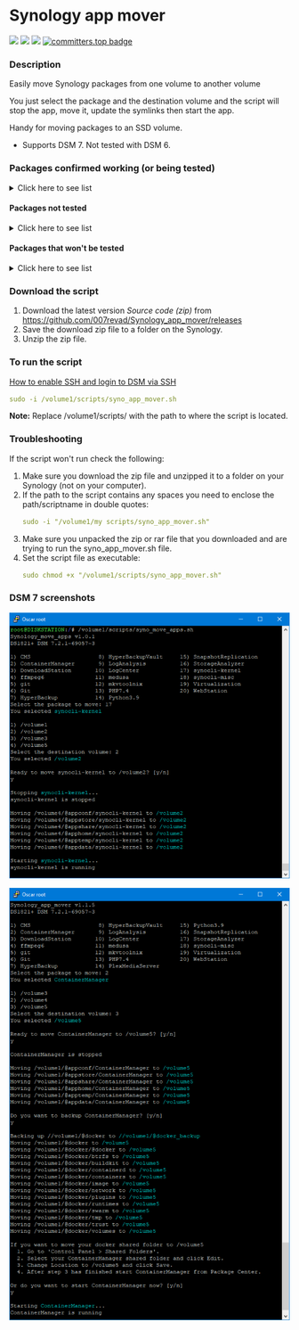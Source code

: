 # Synology app mover

<a href="https://github.com/007revad/Synology_app_mover/releases"><img src="https://img.shields.io/github/release/007revad/Synology_app_mover.svg"></a>
<a href="https://hits.seeyoufarm.com"><img src="https://hits.seeyoufarm.com/api/count/incr/badge.svg?url=https%3A%2F%2Fgithub.com%2F007revad%2FSynology_app_mover&count_bg=%2379C83D&title_bg=%23555555&icon=&icon_color=%23E7E7E7&title=views&edge_flat=false"/></a>
[![](https://img.shields.io/static/v1?label=Sponsor&message=%E2%9D%A4&logo=GitHub&color=%23fe8e86)](https://github.com/sponsors/007revad)
[![committers.top badge](https://user-badge.committers.top/australia/007revad.svg)](https://user-badge.committers.top/australia/007revad)

### Description

Easily move Synology packages from one volume to another volume

You just select the package and the destination volume and the script will stop the app, move it, update the symlinks then start the app.

Handy for moving packages to an SSD volume.

  - Supports DSM 7. Not tested with DSM 6.


### Packages confirmed working (or being tested)

<details>
  <summary>Click here to see list</summary>

| Package | Result |
|---------|--------|
| Active Backup | Testing... |
| Active Backup GSuite | Testing... |
| Active Backup Office365 | Testing... |
| AntiVirus Essential | OK |
| AntiVirus by McAfee | OK |
| Apache 2.4 | OK |
| Audio Station | OK |	
| C2 Identity LDAP Agent | OK but I don't have a C2 account to fully test |
| Calendar | OK |
| Cloud Sync | OK |
| CMS | OK |
| Codec Pack | OK |
| Contacts | OK |
| Container Manager | OK |
| Directory Server | OK |
| Directory Server For Windows Domain | OK |
| DNS Server | OK |
| Download Station | OK |
| Emby Server | OK |
| exFAT-Free | OK |
| git | OK |
| Git | OK |
| Hyper Backup | OK |
| Hyper Backup Vault | OK |
| LogAnalysis | OK |
| Log Center | OK |
| MailPlus | OK |
| MailPlus Server | OK |
| Mail Server | OK |
| Mail Station | OK |
| MariaDB 10 | OK |
| Media Server | OK |
| MediaInfo | OK |
| MinimServer | OK |
| Node.js v14 | OK |
| Node.js v16 | OK |
| Node.js v18 | OK |
| Node.js v20 | OK |
| Note Station | OK |
| PDF Viewer | OK |
| Perl | OK |
| PHP 7.3 | OK |
| PHP 7.4 | OK |
| PHP 8.0 | OK |
| PHP 8.1 | OK |
| PHP 8.2 | OK |
| Plex Media Server | OK |
| Presto File Server | OK |
| Proxy Server | OK |
| Python 3.9 | OK |
| Radius Server | OK |
| Snapshot Replication | OK |
| SSO Server | OK |
| Storage Analyzer | OK |
| Surveillance Station | OK |
| SynoCli Tools | OK |
| Synology Application Service | OK |
| Synology Chat Server | OK |
| Synology Drive | OK |
| Synology Office (aka SpreadSheet) | OK |
| Synology Photos | OK |
| Synology Virtual Machine | OK |
| Syno Smis Provider | OK |
| Tailscale | OK |
| Text Editor | OK |
| Universal Viewer | OK |
| Video Station | OK |
| VPN Center | OK |
| WebDAV Server | OK |
| Web Station | OK |

</details>

#### Packages not tested

<details>
  <summary>Click here to see list</summary>

| Package | Result |
|---------|--------|
| Archiware P5 |  |
| BRAVIA Signage |  |
| Data Deposit Box |  |
| Domotz Network Monitoring |  |
| ElephantDrive |  |
| GoodSync |  |
| IDrive |  |
| KodiExplorer |  |
| MEGAcmd |  |
| NAKIVO Backup and Replication |  |
| NAKIVO Transporter |  |
| Ragic Cloud DB |  |
| Resilo Sync |  |
| TeamViewer |  |
| VirtualHere |  |

</details>

#### Packages that won't be tested

<details>
  <summary>Click here to see list</summary>

These need MarioDB and they either fail to install or don't run properly!?!?

**Note:** I will not test any package that needs MariaDB.

| Package | Result |
|---------|--------|
| Joomla | Doesn't install |
| MediaWiki | Doesn't install |
| PACS |  Won't test |
| phpMyAdmin | Won't test |
| Wordpress | Won't test |
| vtigerCRM | Installs but doesn't run |

</details>


### Download the script

1. Download the latest version _Source code (zip)_ from https://github.com/007revad/Synology_app_mover/releases
2. Save the download zip file to a folder on the Synology.
3. Unzip the zip file.

### To run the script

[How to enable SSH and login to DSM via SSH](https://kb.synology.com/en-global/DSM/tutorial/How_to_login_to_DSM_with_root_permission_via_SSH_Telnet)

```YAML
sudo -i /volume1/scripts/syno_app_mover.sh
```

**Note:** Replace /volume1/scripts/ with the path to where the script is located.

### Troubleshooting

If the script won't run check the following:

1. Make sure you download the zip file and unzipped it to a folder on your Synology (not on your computer).
2. If the path to the script contains any spaces you need to enclose the path/scriptname in double quotes:
   ```YAML
   sudo -i "/volume1/my scripts/syno_app_mover.sh"
   ```
3. Make sure you unpacked the zip or rar file that you downloaded and are trying to run the syno_app_mover.sh file.
4. Set the script file as executable:
   ```YAML
   sudo chmod +x "/volume1/scripts/syno_app_mover.sh"
   ```

### DSM 7 screenshots

<p align="center"><img src="/images/app.png"></p>

<p align="center"><img src="/images/docker.png"></p>

